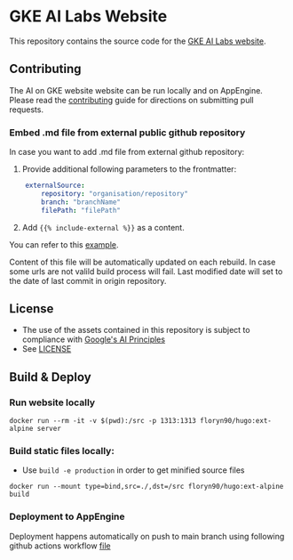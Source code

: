 # GKE AI Labs Website

This repository contains the source code for the [GKE AI Labs website](https://gke-ai-labs.dev).


## Contributing

The AI on GKE website website can be run locally and on AppEngine.
Please read the [contributing](CONTRIBUTING.md) guide for directions on submitting pull requests.

### Embed .md file from external public github repository

In case you want to add .md file from external github repository:

1. Provide additional following parameters to the frontmatter:

```yaml
    externalSource:
        repository: "organisation/repository"
        branch: "branchName"
        filePath: "filePath"
```

2. Add ```{{% include-external %}}``` as a content.

You can refer to this [example](site/content/docs/blueprints/external/index.md).

Content of this file will be automatically updated on each rebuild. In case some urls are not valild build process will fail.
Last modified date will set to the date of last commit in origin repository.

## License

* The use of the assets contained in this repository is subject to compliance with [Google's AI Principles](https://ai.google/responsibility/principles/)
* See [LICENSE](/LICENSE)


## Build & Deploy

### Run website locally

```docker run --rm -it -v $(pwd):/src -p 1313:1313 floryn90/hugo:ext-alpine server```

### Build static files locally:
- Use `build -e production` in order to get minified source files

```docker run --mount type=bind,src=./,dst=/src floryn90/hugo:ext-alpine build```

### Deployment to AppEngine
Deployment happens automatically on push to main branch using following github actions workflow [file](/.github/workflows/website.yaml) 

